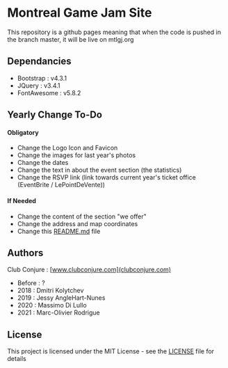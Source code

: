 # Montreal Game Jam Site
This repository is a github pages meaning that when the code is pushed in the branch master, it will be live on mtlgj.org

## Dependancies
- Bootstrap : v4.3.1
- JQuery : v3.4.1
- FontAwesome : v5.8.2

## Yearly Change To-Do

#### Obligatory
- Change the Logo Icon and Favicon
- Change the images for last year's photos
- Change the dates
- Change the text in about the event section (the statistics)
- Change the RSVP link (link towards current year's ticket office (EventBrite / LePointDeVente))

#### If Needed
- Change the content of the section "we offer"
- Change the address and map coordinates
- Change this [README.md](README.md) file

## Authors
Club Conjure : [www.clubconjure.com](clubconjure.com)

* Before : ?
* 2018 : Dmitri Kolytchev
* 2019 : Jessy AngleHart-Nunes
* 2020 : Massimo Di Lullo
* 2021 : Marc-Olivier Rodrigue

## License
This project is licensed under the MIT License - see the [LICENSE](LICENSE) file for details